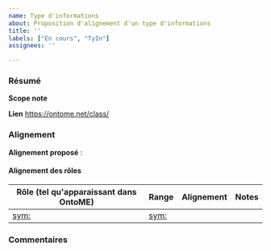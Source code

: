 ```yaml
---
name: Type d'informations
about: Proposition d'alignement d'un type d'informations
title: ''
labels: ["En cours", "TyIn"]
assignees: ''

---
```


### Résumé
**Scope note**

**Lien**
https://ontome.net/class/

### Alignement

**Alignement proposé** :

#### Alignement des rôles

| Rôle (tel qu'apparaissant dans OntoME) | Range | Alignement | Notes |
| -------------------------------------- | ----- | ---------- | ----- |
| [sym:](https://ontome.net/property/)   | [sym:](https://ontome.net/class/) | | |

### Commentaires
